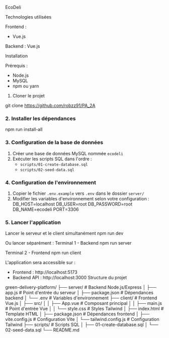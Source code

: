 EcoDeli

Technologies utilisées

Frontend :
- Vue.js 


Backend :
Vue.js

Installation

Prérequis :
- Node.js
- MySQL
- npm ou yarn

1. Cloner le projet

git clone https://github.com/robzz91/PA_2A

### 2. Installer les dépendances

npm run install-all


### 3. Configuration de la base de données
1. Créer une base de données MySQL nommée `ecodeli`
2. Exécuter les scripts SQL dans l'ordre :
   - `scripts/01-create-database.sql`
   - `scripts/02-seed-data.sql`

### 4. Configuration de l'environnement
1. Copier le fichier `.env.example` vers `.env` dans le dossier `server/`
2. Modifier les variables d'environnement selon votre configuration :
DB_HOST=localhost
DB_USER=root
DB_PASSWORD=root
DB_NAME=ecodeli
PORT=3306

### 5. Lancer l'application
Lancer le serveur et le client simultanément
npm run dev

Ou lancer séparément :
Terminal 1 - Backend
npm run server

Terminal 2 - Frontend
npm run client

L'application sera accessible sur :
- Frontend : http://localhost:5173
- Backend API : http://localhost:3000
Structure du projet

green-delivery-platform/
├── server/                 # Backend Node.js/Express
│   ├── app.js             # Point d'entrée du serveur
│   ├── package.json       # Dépendances backend
│   └── .env               # Variables d'environnement
├── client/                # Frontend Vue.js
│   ├── src/
│   │   ├── App.vue        # Composant principal
│   │   ├── main.js        # Point d'entrée Vue
│   │   └── style.css      # Styles Tailwind
│   ├── index.html         # Template HTML
│   ├── package.json       # Dépendances frontend
│   ├── vite.config.js     # Configuration Vite
│   └── tailwind.config.js # Configuration Tailwind
├── scripts/               # Scripts SQL
│   ├── 01-create-database.sql
│   └── 02-seed-data.sql
└── README.md
